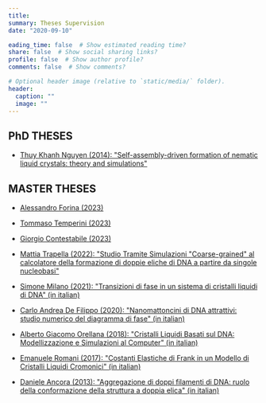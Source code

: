 ```yaml
---
title:
summary: Theses Supervision
date: "2020-09-10"

eading_time: false  # Show estimated reading time?
share: false  # Show social sharing links?
profile: false  # Show author profile?
comments: false  # Show comments?

# Optional header image (relative to `static/media/` folder).
header:
  caption: ""
  image: ""
---
```


## **PhD THESES**

- [ Thuy Khanh Nguyen (2014): "Self-assembly-driven formation of nematic liquid crystals: theory and simulations" ](Thuy-thesis-final.pdf)

## **MASTER THESES**

- [Alessandro Forina (2023)]()

- [Tommaso Temperini (2023)]()

- [Giorgio Contestabile (2023)]()

- [Mattia Trapella (2022): "Studio Tramite Simulazioni "Coarse-grained" al calcolatore della formazione di doppie eliche
    di DNA a partire da singole nucleobasi"]()

- [Simone Milano (2021): "Transizioni di fase in un sistema di cristalli liquidi di DNA" (in italian)](Milano-thesis.pdf)

- [Carlo Andrea De Filippo (2020): "Nanomattoncini di DNA attrattivi: studio numerico del diagramma di fase" (in italian)](DeFilippo-thesis.pdf)

- [Alberto Giacomo Orellana (2018): "Cristalli Liquidi Basati sul DNA: Modellizzazione e Simulazioni al Computer" (in italian)](Orellana-thesis.pdf)

- [Emanuele Romani (2017): "Costanti Elastiche di Frank in un Modello di Cristalli Liquidi Cromonici" (in italian)](Romani-thesis.pdf)

- [Daniele Ancora (2013): "Aggregazione di doppi filamenti di DNA: ruolo della conformazione della struttura a doppia elica" (in italian)](Ancora-thesis.pdf)
